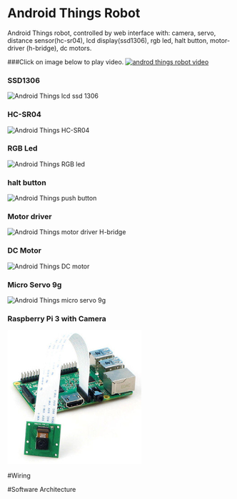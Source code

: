 # Android Things Robot
Android Things robot, controlled by  web interface with: camera, servo, distance sensor(hc-sr04), lcd display(ssd1306), rgb led, halt button, motor-driver (h-bridge), dc motors.

###Click on image below to play video.
[![androd things robot video ](/img/robot.jpg?raw=true "Android Things Robot")](https://www.youtube.com/watch?v=kqzAsOs99Dc) 

### SSD1306
![Android Things lcd ssd 1306](/img/ssd1306.jpg?raw=true "")

### HC-SR04
![Android Things HC-SR04](/img/hc-sr04-02.jpg?raw=true "")

### RGB Led
![Android Things RGB led](/img/rgb.jpg?raw=true "")

### halt button
![Android Things push button](/img/btn.jpg?raw=true "")

### Motor driver
![Android Things motor driver H-bridge ](/img/h-bridge.jpg?raw=true "")

### DC Motor
![Android Things DC motor ](/img/motor.jpg?raw=true "")

### Micro Servo 9g
![Android Things micro servo 9g](/img/servo.jpg?raw=true "")

### Raspberry Pi 3 with Camera 
![Android Things Raspberry Pi 3 with Camera](/img/raspberry_pi_3.jpg?raw=true "")

#Wiring

#Software Architecture	

